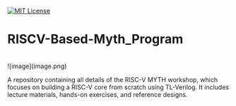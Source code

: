 
[![MIT License](https://img.shields.io/badge/License-MIT-green.svg)](https://choosealicense.com/licenses/mit/)

# RISCV-Based-Myth_Program
<br>
![image](image.png)
<br>

A repository containing all details of the RISC-V MYTH workshop, which focuses on building a RISC-V core from scratch using TL-Verilog. It includes lecture materials, hands-on exercises, and reference designs.
